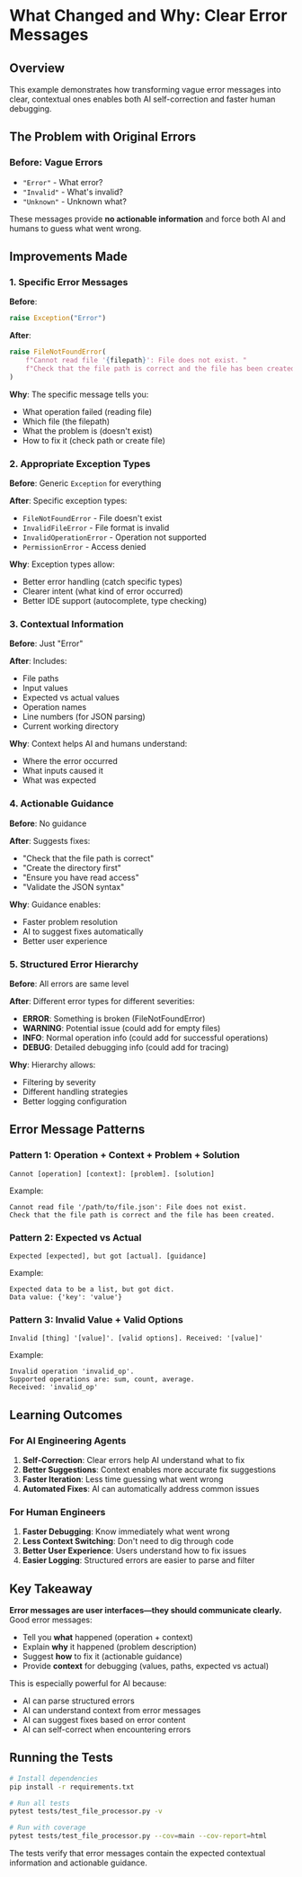 # What Changed and Why: Clear Error Messages

## Overview

This example demonstrates how transforming vague error messages into clear, contextual ones enables both AI self-correction and faster human debugging.

## The Problem with Original Errors

### Before: Vague Errors
- `"Error"` - What error?
- `"Invalid"` - What's invalid?
- `"Unknown"` - Unknown what?

These messages provide **no actionable information** and force both AI and humans to guess what went wrong.

## Improvements Made

### 1. Specific Error Messages

**Before**:
```python
raise Exception("Error")
```

**After**:
```python
raise FileNotFoundError(
    f"Cannot read file '{filepath}': File does not exist. "
    f"Check that the file path is correct and the file has been created."
)
```

**Why**: The specific message tells you:
- What operation failed (reading file)
- Which file (the filepath)
- What the problem is (doesn't exist)
- How to fix it (check path or create file)

### 2. Appropriate Exception Types

**Before**: Generic `Exception` for everything

**After**: Specific exception types:
- `FileNotFoundError` - File doesn't exist
- `InvalidFileError` - File format is invalid
- `InvalidOperationError` - Operation not supported
- `PermissionError` - Access denied

**Why**: Exception types allow:
- Better error handling (catch specific types)
- Clearer intent (what kind of error occurred)
- Better IDE support (autocomplete, type checking)

### 3. Contextual Information

**Before**: Just "Error"

**After**: Includes:
- File paths
- Input values
- Expected vs actual values
- Operation names
- Line numbers (for JSON parsing)
- Current working directory

**Why**: Context helps AI and humans understand:
- Where the error occurred
- What inputs caused it
- What was expected

### 4. Actionable Guidance

**Before**: No guidance

**After**: Suggests fixes:
- "Check that the file path is correct"
- "Create the directory first"
- "Ensure you have read access"
- "Validate the JSON syntax"

**Why**: Guidance enables:
- Faster problem resolution
- AI to suggest fixes automatically
- Better user experience

### 5. Structured Error Hierarchy

**Before**: All errors are same level

**After**: Different error types for different severities:
- **ERROR**: Something is broken (FileNotFoundError)
- **WARNING**: Potential issue (could add for empty files)
- **INFO**: Normal operation info (could add for successful operations)
- **DEBUG**: Detailed debugging info (could add for tracing)

**Why**: Hierarchy allows:
- Filtering by severity
- Different handling strategies
- Better logging configuration

## Error Message Patterns

### Pattern 1: Operation + Context + Problem + Solution
```
Cannot [operation] [context]: [problem]. [solution]
```

Example:
```
Cannot read file '/path/to/file.json': File does not exist. 
Check that the file path is correct and the file has been created.
```

### Pattern 2: Expected vs Actual
```
Expected [expected], but got [actual]. [guidance]
```

Example:
```
Expected data to be a list, but got dict. 
Data value: {'key': 'value'}
```

### Pattern 3: Invalid Value + Valid Options
```
Invalid [thing] '[value]'. [valid options]. Received: '[value]'
```

Example:
```
Invalid operation 'invalid_op'. 
Supported operations are: sum, count, average. 
Received: 'invalid_op'
```

## Learning Outcomes

### For AI Engineering Agents

1. **Self-Correction**: Clear errors help AI understand what to fix
2. **Better Suggestions**: Context enables more accurate fix suggestions
3. **Faster Iteration**: Less time guessing what went wrong
4. **Automated Fixes**: AI can automatically address common issues

### For Human Engineers

1. **Faster Debugging**: Know immediately what went wrong
2. **Less Context Switching**: Don't need to dig through code
3. **Better User Experience**: Users understand how to fix issues
4. **Easier Logging**: Structured errors are easier to parse and filter

## Key Takeaway

**Error messages are user interfaces—they should communicate clearly.** Good error messages:
- Tell you **what** happened (operation + context)
- Explain **why** it happened (problem description)
- Suggest **how** to fix it (actionable guidance)
- Provide **context** for debugging (values, paths, expected vs actual)

This is especially powerful for AI because:
- AI can parse structured errors
- AI can understand context from error messages
- AI can suggest fixes based on error content
- AI can self-correct when encountering errors

## Running the Tests

```bash
# Install dependencies
pip install -r requirements.txt

# Run all tests
pytest tests/test_file_processor.py -v

# Run with coverage
pytest tests/test_file_processor.py --cov=main --cov-report=html
```

The tests verify that error messages contain the expected contextual information and actionable guidance.

